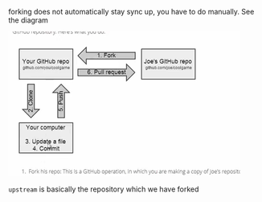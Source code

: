 forking does not automatically stay sync up, you have to do manually. See the diagram

![link](https://github.com/rakeshsukla53/github-tips-tricks/blob/master/git%20upstream/git%20upstream%20view.png)

`upstream`  is basically the repository which we have forked 

